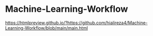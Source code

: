 # Machine-Learning-Workflow
https://htmlpreview.github.io/?https://github.com/hialireza4/Machine-Learning-Workflow/blob/main/main.html
